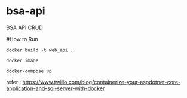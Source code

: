 # bsa-api
BSA API CRUD

#How to Run

```
docker build -t web_api .
```

```
docker image
```

```
docker-compose up
```



refer : https://www.twilio.com/blog/containerize-your-aspdotnet-core-application-and-sql-server-with-docker
